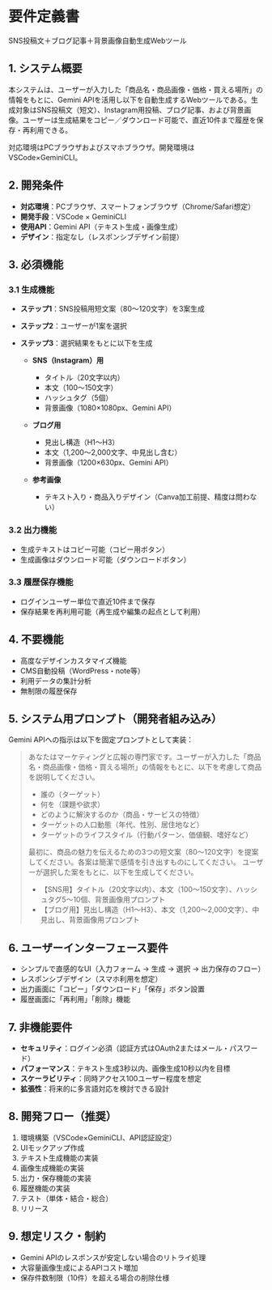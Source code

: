# 要件定義書

SNS投稿文＋ブログ記事＋背景画像自動生成Webツール

## 1. システム概要

本システムは、ユーザーが入力した「商品名・商品画像・価格・買える場所」の情報をもとに、Gemini APIを活用し以下を自動生成するWebツールである。生成対象はSNS投稿文（短文）、Instagram用投稿、ブログ記事、および背景画像。ユーザーは生成結果をコピー／ダウンロード可能で、直近10件まで履歴を保存・再利用できる。

対応環境はPCブラウザおよびスマホブラウザ。開発環境はVSCode×GeminiCLI。

## 2. 開発条件

* **対応環境**：PCブラウザ、スマートフォンブラウザ（Chrome/Safari想定）
* **開発手段**：VSCode × GeminiCLI
* **使用API**：Gemini API（テキスト生成・画像生成）
* **デザイン**：指定なし（レスポンシブデザイン前提）

## 3. 必須機能

### 3.1 生成機能

* **ステップ1**：SNS投稿用短文案（80〜120文字）を3案生成
* **ステップ2**：ユーザーが1案を選択
* **ステップ3**：選択結果をもとに以下を生成

  * **SNS（Instagram）用**

    * タイトル（20文字以内）
    * 本文（100〜150文字）
    * ハッシュタグ（5個）
    * 背景画像（1080×1080px、Gemini API）
  * **ブログ用**

    * 見出し構造（H1〜H3）
    * 本文（1,200〜2,000文字、中見出し含む）
    * 背景画像（1200×630px、Gemini API）
  * **参考画像**

    * テキスト入り・商品入りデザイン（Canva加工前提、精度は問わない）

### 3.2 出力機能

* 生成テキストはコピー可能（コピー用ボタン）
* 生成画像はダウンロード可能（ダウンロードボタン）

### 3.3 履歴保存機能

* ログインユーザー単位で直近10件まで保存
* 保存結果を再利用可能（再生成や編集の起点として利用）


## 4. 不要機能

* 高度なデザインカスタマイズ機能
* CMS自動投稿（WordPress・note等）
* 利用データの集計分析
* 無制限の履歴保存


## 5. システム用プロンプト（開発者組み込み）

Gemini APIへの指示は以下を固定プロンプトとして実装：

> あなたはマーケティングと広報の専門家です。ユーザーが入力した「商品名・商品画像・価格・買える場所」の情報をもとに、以下を考慮して商品を説明してください。
>
> * 誰の（ターゲット）
> * 何を（課題や欲求）
> * どのように解決するのか（商品・サービスの特徴）
> * ターゲットの人口動態（年代、性別、居住地など）
> * ターゲットのライフスタイル（行動パターン、価値観、嗜好など）
>
> 最初に、商品の魅力を伝えるための3つの短文案（80〜120文字）を提案してください。各案は簡潔で感情を引き出すものにしてください。
> ユーザーが選択した案をもとに、以下を生成してください。
>
> * 【SNS用】タイトル（20文字以内）、本文（100〜150文字）、ハッシュタグ5〜10個、背景画像用プロンプト
> * 【ブログ用】見出し構造（H1〜H3）、本文（1,200〜2,000文字）、中見出し、背景画像用プロンプト


## 6. ユーザーインターフェース要件

* シンプルで直感的なUI（入力フォーム → 生成 → 選択 → 出力保存のフロー）
* レスポンシブデザイン（スマホ利用を想定）
* 出力画面に「コピー」「ダウンロード」「保存」ボタン設置
* 履歴画面に「再利用」「削除」機能


## 7. 非機能要件

* **セキュリティ**：ログイン必須（認証方式はOAuth2またはメール・パスワード）
* **パフォーマンス**：テキスト生成3秒以内、画像生成10秒以内を目標
* **スケーラビリティ**：同時アクセス100ユーザー程度を想定
* **拡張性**：将来的に多言語対応を検討できる設計


## 8. 開発フロー（推奨）

1. 環境構築（VSCode×GeminiCLI、API認証設定）
2. UIモックアップ作成
3. テキスト生成機能の実装
4. 画像生成機能の実装
5. 出力・保存機能の実装
6. 履歴機能の実装
7. テスト（単体・結合・総合）
8. リリース


## 9. 想定リスク・制約

* Gemini APIのレスポンスが安定しない場合のリトライ処理
* 大容量画像生成によるAPIコスト増加
* 保存件数制限（10件）を超える場合の削除仕様
